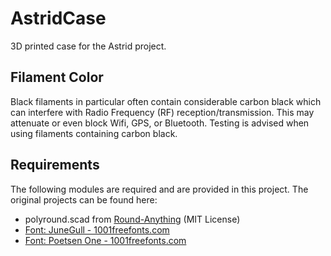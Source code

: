 # AstridCase
3D printed case for the Astrid project.

## Filament Color

Black filaments in particular often contain considerable carbon black which can interfere with Radio Frequency (RF) reception/transmission.  This may attenuate or even block Wifi, GPS, or Bluetooth.  Testing is advised when using filaments containing carbon black.

## Requirements

The following modules are required and are provided in this project.  The original projects can be found here:

* polyround.scad from [Round-Anything](https://github.com/Irev-Dev/Round-Anything) (MIT License)
* [Font: JuneGull - 1001freefonts.com](https://www.1001freefonts.com/junegull.font)
* [Font: Poetsen One - 1001freefonts.com](https://www.1001freefonts.com/poetsen-one.font)
	
